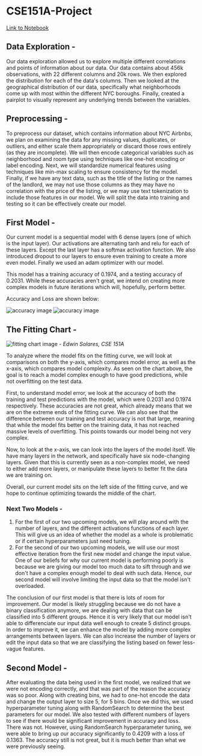 # CSE151A-Project

[Link to Notebook](https://colab.research.google.com/drive/1w0hO2r5xkVYwURdNq6i21P-RxChRXZqR)

## Data Exploration - 
Our data exploration allowed us to explore multiple different correlations and points of information about our data. Our data contains about 456k observations, with 22 different columns and 20k rows. We then explored the distribution for each of the data's columns. Then we looked at the geographical distribution of our data, specifically what neighborhoods come up with most within the different NYC boroughs. Finally, created a pairplot to visually represent any underlying trends between the variables.

## Preprocessing - 
To preprocess our dataset, which contains information about NYC Airbnbs, we plan on examining the data for any missing values, duplicates, or outliers, and either scale them appropriately or discard those rows entirely (as they are incomplete). We will then encode categorical variables such as neighborhood and room type using techniques like one-hot encoding or label encoding. Next, we will standardize numerical features using techniques like min-max scaling to ensure consistency for the model. Finally, if we have any text data, such as the title of the listing or the names of the landlord, we may not use those columns as they may have no correlation with the price of the listing, or we may use text tokenization to include those features in our model. We will split the data into training and testing so it can be effectively create our model.

## First Model - 
Our current model is a sequential model with 6 dense layers (one of which is the input layer). Our activations are alternating tanh and relu for each of these layers. Except the last layer has a softmax activation function. We also introduced dropout to our layers to ensure even training to create a more even model. Finally we used an adam optimizer with our model.

This model has a training accuracy of 0.1974, and a testing accuracy of 0.2031. While these accuracies aren't great, we intend on creating more complex models in future iterations which will, hopefully, perform better.

Accuracy and Loss are shown below:


![accuracy image](https://github.com/pvijay03/CSE151A-Project/blob/af6042741cdc1a28df0813f154a91280ea3d7fcd/accuracy.png)
![accuracy image](https://github.com/pvijay03/CSE151A-Project/blob/af6042741cdc1a28df0813f154a91280ea3d7fcd/loss.png)

## The Fitting Chart - 
![fitting chart image](https://github.com/pvijay03/CSE151A-Project/blob/4b803b456519366171c458ba771a6abf689031a2/fittingchart.png)
*- Edwin Solares, CSE 151A*

To analyze where the model fits on the fitting curve, we will look at comparisons on both the y-axis, which compares model error, as well as the x-axis, which compares model complexity. As seen on the chart above, the goal is to reach a model complex enough to have good predictions, while not overfitting on the test data.

First, to understand model error, we look at the accuracy of both the training and test predictions with the model, which were 0.2031 and 0.1974 respectively. These accuracies are not great, which already means that we are on the extreme ends of the fitting curve. We can also see that the difference between our training and test accuracy is not that large, meaning that while the model fits better on the training data, it has not reached massive levels of overfitting. This points towards our model being not very complex. 

Now, to look at the x-axis, we can look into the layers of the model itself. We have many layers in the network, and specifically have six node-changing layers. Given that this is currently seen as a non-complex model, we need to either add more layers, or manipulate these layers to better fit the data we are training on. 

Overall, our current model sits on the left side of the fitting curve, and we hope to continue optimizing towards the middle of the chart.


### Next Two Models - 
1. For the first of our two upcoming models, we will play around with the number of layers, and the different activations functions of each layer. This will give us an idea of whether the model as a whole is problematic or if certain hyperparameters just need tuning.
2. For the second of our two upcoming models, we will use our most effective iteration from the first new model and change the input value. One of our beliefs for why our current model is performing poorly is because we are giving our model too much data to sift through and we don't have a complex enough model to deal with such data. Hence, our second model will involve limiting the input data so that the model isn't overloaded.

The conclusion of our first model is that there is lots of room for improvement. Our model is likely struggling because we do not have a binary classification anymore, we are dealing with data that can be classified into 5 different groups. Hence it is very likely that our model isn't able to differenciate our input data well enough to create 5 distinct groups. In order to improve it, we can enhance the model by adding more complex arrangements between layers. We can also increase the number of layers or edit the input data so that we are classifying the listing based on fewer less-vague features.

## Second Model - 
After evaluating the data being used in the first model, we realized that we were not encoding correctly, and that was part of the reason the accuracy was so poor. Along with creating bins, we had to one-hot encode the data and change the output layer to size 5, for 5 bins. Once we did this, we used hyperparameter tuning along with RandomSearch to determine the best parameters for our model. We also tested with different numbers of layers to see if there would be significant improvement in accuracy and loss. There was not. However, using RandomSearch hyperparameter tuning, we were able to bring up our accuracy significantly to 0.4209 with a loss of 0.1363. The accuracy still is not great, but it is much better than what we were previously seeing.


